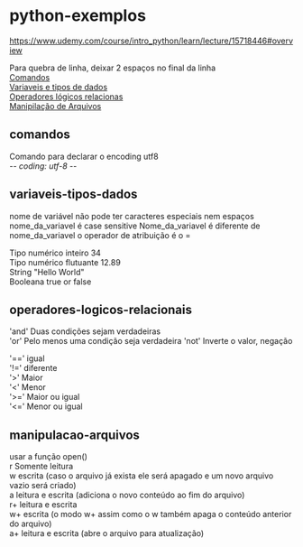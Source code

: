 # python-exemplos
https://www.udemy.com/course/intro_python/learn/lecture/15718446#overview


Para quebra de linha, deixar 2 espaços no final da linha   
[Comandos](#vomandos)  
[Variaveis e tipos de dados](#variaveis-tipos-dados)  
[Operadores lógicos relacionas](#operadores-logicos-relacionais)  
[Manipilação de Arquivos](#manipulacao-arquivos)  

## comandos
Comando para declarar o encoding utf8  
-*- coding: utf-8 -*-

## variaveis-tipos-dados
nome de variável não pode ter caracteres especiais nem espaços
nome_da_variavel
é case sensitive
Nome_da_variavel é diferente de nome_da_variavel
o operador de atribuição é o =

Tipo numérico inteiro 34    
Tipo numérico flutuante 12.89    
String "Hello World"    
Booleana true or false  

## operadores-logicos-relacionais  

'and' Duas condições sejam verdadeiras  
'or'  Pelo menos uma condição seja verdadeira
'not' Inverte o valor, negação  

'==' igual  
'!=' diferente  
'>'  Maior  
'<'  Menor  
'>=' Maior ou igual  
'<=' Menor ou igual  

## manipulacao-arquivos
usar a função open()  
r Somente leitura  
w escrita (caso o arquivo já exista ele será apagado e um novo arquivo vazio será criado)  
a leitura e escrita (adiciona o novo conteúdo ao fim do arquivo)  
r+ leitura e escrita  
w+ escrita (o modo w+ assim como o w também apaga o conteúdo anterior do arquivo)  
a+ leitura e escrita (abre o arquivo para atualização)  